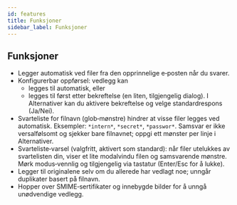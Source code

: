 ```yaml
---
id: features
title: Funksjoner
sidebar_label: Funksjoner
---
```


## Funksjoner

- Legger automatisk ved filer fra den opprinnelige e‑posten når du svarer.
- Konfigurerbar oppførsel: vedlegg kan
  - legges til automatisk, eller
  - legges til først etter bekreftelse (en liten, tilgjengelig dialog). I Alternativer kan du aktivere bekreftelse og velge standardrespons (Ja/Nei).
- Svarteliste for filnavn (glob‑mønstre) hindrer at visse filer legges ved automatisk. Eksempler: `*intern*`, `*secret*`, `*passwor*`.
  Samsvar er ikke versalfølsomt og sjekker bare filnavnet; oppgi ett mønster per linje i Alternativer.
- Svarteliste‑varsel (valgfritt, aktivert som standard): når filer utelukkes av svartelisten din, viser et lite modalvindu filen og samsvarende mønstre. Mørk modus‑vennlig og tilgjengelig via tastatur (Enter/Esc for å lukke).
- Legger til originalene selv om du allerede har vedlagt noe; unngår duplikater basert på filnavn.
- Hopper over SMIME‑sertifikater og innebygde bilder for å unngå unødvendige vedlegg.
